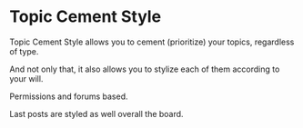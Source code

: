 # Topic Cement Style

Topic Cement Style allows you to cement (prioritize) your topics, regardless of type.

And not only that, it also allows you to stylize each of them according to your will. 

Permissions and forums based. 

Last posts are styled as well overall the board.
